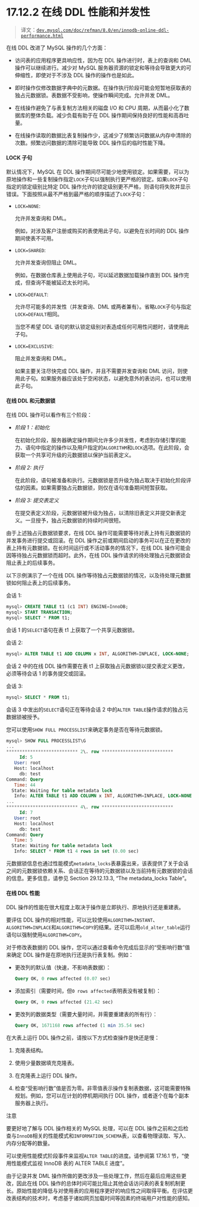 # 17.12.2 在线 DDL 性能和并发性

> 译文：[`dev.mysql.com/doc/refman/8.0/en/innodb-online-ddl-performance.html`](https://dev.mysql.com/doc/refman/8.0/en/innodb-online-ddl-performance.html)

在线 DDL 改进了 MySQL 操作的几个方面：

+   访问表的应用程序更具响应性，因为在 DDL 操作进行时，表上的查询和 DML 操作可以继续进行。减少对 MySQL 服务器资源的锁定和等待会导致更大的可伸缩性，即使对于不涉及 DDL 操作的操作也是如此。

+   即时操作仅修改数据字典中的元数据。在操作执行阶段可能会短暂地获取表的独占元数据锁。表数据不受影响，使操作瞬间完成。允许并发 DML。

+   在线操作避免了与表复制方法相关的磁盘 I/O 和 CPU 周期，从而最小化了数据库的整体负载。减少负载有助于在 DDL 操作期间保持良好的性能和高吞吐量。

+   在线操作读取的数据比表复制操作少，这减少了频繁访问数据从内存中清除的次数。频繁访问数据的清除可能导致 DDL 操作后的临时性能下降。

#### LOCK 子句

默认情况下，MySQL 在 DDL 操作期间尽可能少地使用锁定。如果需要，可以为原地操作和一些复制操作指定`LOCK`子句以强制执行更严格的锁定。如果`LOCK`子句指定的锁定级别比特定 DDL 操作允许的锁定级别更不严格，则语句将失败并显示错误。下面按照从最不严格到最严格的顺序描述了`LOCK`子句： 

+   `LOCK=NONE`:

    允许并发查询和 DML。

    例如，对涉及客户注册或购买的表使用此子句，以避免在长时间的 DDL 操作期间使表不可用。

+   `LOCK=SHARED`:

    允许并发查询但阻止 DML。

    例如，在数据仓库表上使用此子句，可以延迟数据加载操作直到 DDL 操作完成，但查询不能被延迟太长时间。

+   `LOCK=DEFAULT`:

    允许尽可能多的并发性（并发查询、DML 或两者兼有）。省略`LOCK`子句与指定`LOCK=DEFAULT`相同。

    当您不希望 DDL 语句的默认锁定级别对表造成任何可用性问题时，请使用此子句。

+   `LOCK=EXCLUSIVE`:

    阻止并发查询和 DML。

    如果主要关注尽快完成 DDL 操作，并且不需要并发查询和 DML 访问，则使用此子句。如果服务器应该处于空闲状态，以避免意外的表访问，也可以使用此子句。

#### 在线 DDL 和元数据锁

在线 DDL 操作可以看作有三个阶段：

+   *阶段 1：初始化*

    在初始化阶段，服务器确定操作期间允许多少并发性，考虑到存储引擎的能力、语句中指定的操作以及用户指定的`ALGORITHM`和`LOCK`选项。在此阶段，会获取一个共享可升级的元数据锁以保护当前表定义。

+   *阶段 2: 执行*

    在此阶段，语句被准备和执行。元数据锁是否升级为独占取决于初始化阶段评估的因素。如果需要独占元数据锁，则仅在语句准备期间短暂获取。

+   *阶段 3: 提交表定义*

    在提交表定义阶段，元数据锁被升级为独占，以清除旧表定义并提交新表定义。一旦授予，独占元数据锁的持续时间很短。

由于上述独占元数据锁要求，在线 DDL 操作可能需要等待对表上持有元数据锁的并发事务进行提交或回滚。在 DDL 操作之前或期间启动的事务可以在正在更改的表上持有元数据锁。在长时间运行或不活动事务的情况下，在线 DDL 操作可能会因等待独占元数据锁而超时。此外，在线 DDL 操作请求的待处理独占元数据锁会阻止表上的后续事务。

以下示例演示了一个在线 DDL 操作等待独占元数据锁的情况，以及待处理元数据锁如何阻止表上的后续事务。

会话 1:

```sql
mysql> CREATE TABLE t1 (c1 INT) ENGINE=InnoDB;
mysql> START TRANSACTION;
mysql> SELECT * FROM t1;
```

会话 1 的`SELECT`语句在表 t1 上获取了一个共享元数据锁。

会话 2:

```sql
mysql> ALTER TABLE t1 ADD COLUMN x INT, ALGORITHM=INPLACE, LOCK=NONE;
```

会话 2 中的在线 DDL 操作需要在表 t1 上获取独占元数据锁以提交表定义更改，必须等待会话 1 的事务提交或回滚。

会话 3:

```sql
mysql> SELECT * FROM t1;
```

会话 3 中发出的`SELECT`语句正在等待会话 2 中的`ALTER TABLE`操作请求的独占元数据锁被授予。

您可以使用`SHOW FULL PROCESSLIST`来确定事务是否在等待元数据锁。

```sql
mysql> SHOW FULL PROCESSLIST\G
...
*************************** 2\. row ***************************
     Id: 5
   User: root
   Host: localhost
     db: test
Command: Query
   Time: 44
  State: Waiting for table metadata lock
   Info: ALTER TABLE t1 ADD COLUMN x INT, ALGORITHM=INPLACE, LOCK=NONE
...
*************************** 4\. row ***************************
     Id: 7
   User: root
   Host: localhost
     db: test
Command: Query
   Time: 5
  State: Waiting for table metadata lock
   Info: SELECT * FROM t1 4 rows in set (0.00 sec)
```

元数据锁信息也通过性能模式`metadata_locks`表暴露出来，该表提供了关于会话之间的元数据锁依赖关系、会话正在等待的元数据锁以及当前持有元数据锁的会话的信息。更多信息，请参见 Section 29.12.13.3, “The metadata_locks Table”。

#### 在线 DDL 性能

DDL 操作的性能在很大程度上取决于操作是立即执行、原地执行还是重建表。

要评估 DDL 操作的相对性能，可以比较使用`ALGORITHM=INSTANT`、`ALGORITHM=INPLACE`和`ALGORITHM=COPY`的结果。还可以启用`old_alter_table`运行语句以强制使用`ALGORITHM=COPY`。

对于修改表数据的 DDL 操作，您可以通过查看命令完成后显示的“受影响行数”值来确定 DDL 操作是在原地执行还是执行表复制。例如：

+   更改列的默认值（快速，不影响表数据）：

    ```sql
    Query OK, 0 rows affected (0.07 sec)
    ```

+   添加索引（需要时间，但`0 rows affected`表明表没有被复制）：

    ```sql
    Query OK, 0 rows affected (21.42 sec)
    ```

+   更改列的数据类型（需要大量时间，并需要重建表的所有行）：

    ```sql
    Query OK, 1671168 rows affected (1 min 35.54 sec)
    ```

在大表上运行 DDL 操作之前，请按以下方式检查操作是快还是慢：

1.  克隆表结构。

1.  使用少量数据填充克隆表。

1.  在克隆表上运行 DDL 操作。

1.  检查“受影响行数”值是否为零。非零值表示操作复制表数据，这可能需要特殊规划。例如，您可以在计划的停机期间执行 DDL 操作，或者逐个在每个副本服务器上执行。

注意

要更好地了解与 DDL 操作相关的 MySQL 处理，可以在 DDL 操作之前和之后检查与`InnoDB`相关的性能模式和`INFORMATION_SCHEMA`表，以查看物理读取、写入、内存分配等的数量。

可以使用性能模式阶段事件来监视`ALTER TABLE`的进度。请参阅第 17.16.1 节，“使用性能模式监视 InnoDB 表的 ALTER TABLE 进度”。

由于记录并发 DML 操作所做的更改涉及一些处理工作，然后在最后应用这些更改，因此在线 DDL 操作的总体时间可能比阻止其他会话访问表的表复制机制更长。原始性能的降低与对使用表的应用程序更好的响应性之间取得平衡。在评估更改表结构的技术时，考虑基于诸如网页加载时间等因素的终端用户对性能的感知。
